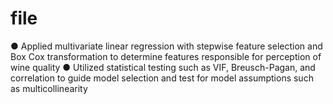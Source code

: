 # file
● Applied multivariate linear regression with stepwise feature selection and Box Cox transformation to determine features responsible for perception of wine quality
● Utilized statistical testing such as VIF, Breusch-Pagan, and correlation to guide model selection and test for model assumptions such as multicollinearity
